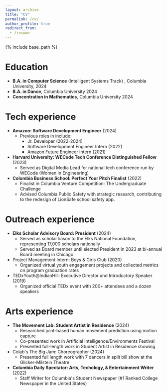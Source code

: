 ```yaml
---
layout: archive
title: "CV"
permalink: /cv/
author_profile: true
redirect_from:
  - /resume
---
```


{% include base_path %}

Education
======
* **B.A. in Computer Science** (Intelligent Systems Track) , Columbia University, 2024
* **B.A. in Dance**, Columbia University 2024
* **Concentration in Mathematics**, Columbia University 2024

Tech experience
======
* **Amazon: Software Development Engineer** (2024)
  * Previous roles in include:
    * Jr. Developer (2022-2024)
    * Software Development Engineer Intern (2022)
    * Amazon Future Engineer Intern (2021)
* **Harvard University:   WECode Tech Conference Distinguished Fellow** (2023)
  * Served as Digital Media Lead for national tech conference run by WECode (Women in Engineering)
* **Columbia Business School: Perfect Your Pitch Finalist** (2022)
  * Finalist in Columbia Venture Competition: The Undergraduate Challenge
  * Advised Columbia Public Safety with strategic research, contributing to the redesign of LionSafe school safety app.

Outreach experience
======
* **Elks Scholar Advisory Board: President** (2024)
  * Served as scholar liason to the Elks National Foundation, representing 17,000 scholars nationally
  * Served as Board member until elected President in 2023 at bi-annual Board meeting in Chicago
* Project Management Intern: Boys & Girls Club (2020)
  * Organized virtual youth engagement projects and collected metrics on program graduation rates
* TEDxYouth@IndianHill: Executive Director and Introductory Speaker (2019)
  * Organized official TEDx event with 200+ attendees and a dozen speakers

Arts experience
======
* **The Movement Lab: Student Artist in Residence** (2024)
  * Researched joint-based human movement prediction using motion capture
  * Co-presented work in Artificial Intelligence/Environments Festival
  * Presented full-length work in Student Artist in Residence showing
* Colab's The Big Jam: Choreographer (2024)
  * Presented full length work with 7 dancers in split bill show at the Glicker-Milstein Theatre
* **Columbia Daily Spectator: Arts, Techology, & Entertainment Writer** (2022)
  *  Staff Writer for Columbia's Student Newspaper (#1 Ranked College Newspaper in the United States)
